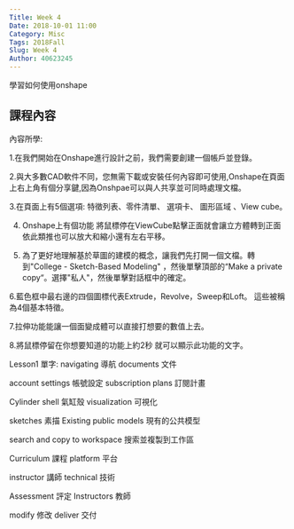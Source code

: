 ```yaml
---
Title: Week 4
Date: 2018-10-01 11:00
Category: Misc
Tags: 2018Fall
Slug: Week 4
Author: 40623245
---
```


學習如何使用onshape

<!-- PELICAN_END_SUMMARY -->

課程內容
----

內容所學:

1.在我們開始在Onshape進行設計之前，我們需要創建一個帳戶並登錄。

2.與大多數CAD軟件不同，您無需下載或安裝任何內容即可使用,Onshape在頁面上右上角有個分享鍵,因為Onshpae可以與人共享並可同時處理文檔。

3.在頁面上有5個選項: 特徵列表、零件清單、 選項卡、 圖形區域 、View cube。

4. Onshape上有個功能 將鼠標停在ViewCube點擊正面就會讓立方體轉到正面依此類推也可以放大和縮小還有左右平移。

5. 為了更好地理解基於草圖的建模的概念，讓我們先打開一個文檔。轉到"College - Sketch-Based Modeling" ，然後單擊頂部的“Make a private copy“。選擇"私人"，然後單擊對話框中的確定。

6.藍色框中最右邊的四個圖標代表Extrude，Revolve，Sweep和Loft。 這些被稱為4個基本特徵。

7.拉伸功能能讓一個面變成體可以直接打想要的數值上去。

8.將鼠標停留在你想要知道的功能上約2秒 就可以顯示此功能的文字。

Lesson1 單字:   navigating 導航    documents 文件

account settings 帳號設定              subscription plans 訂閱計畫

Cylinder shell 氣缸殼                         visualization 可視化

sketches 素描                                         Existing public models 現有的公共模型

search and copy to workspace 搜索並複製到工作區

Curriculum 課程                                   platform 平台

instructor 講師                                      technical 技術

Assessment 評定                                 Instructors 教師

modify 修改                                            deliver 交付

